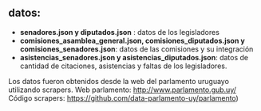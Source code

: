 datos:
------
 - **senadores.json y diputados.json** : datos de los legisladores
 - **comisiones_asamblea_general.json, comisiones_diputados.json y comisiones_senadores.json**: datos de las comisiones y su integración
 -  **asistencias_senadores.json y asistencias_diputados.json**: datos de cantidad de citaciones, asistencias y faltas de los legisladores.

Los datos fueron obtenidos desde la web del parlamento uruguayo utilizando scrapers.
Web parlamento: http://www.parlamento.gub.uy/
Código scrapers: https://github.com/data-parlamento-uy/parlamento)
